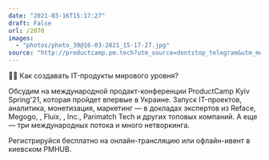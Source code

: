 ```yaml
---
date: "2021-03-16T15:17:27"
draft: False
url: /2070
images:
  - "photos/photo_39@16-03-2021_15-17-27.jpg"
source: "http://productcamp.pm.tech?utm_source=dontstop_telegram&utm_medium=productcamp&utm_campaign=pcblognot"
---
```


👨‍💻 Как создавать IT-продукты мирового уровня? 

Обсудим на международной продакт-конференции ProductCamp Kyiv Spring'21, которая пройдет впервые в Украине. Запуск IT-проектов, аналитика, монетизация, маркетинг — в докладах экспертов из Reface, Megogo, , Fluix, , Inc., Parimatch Tech и других топовых компаний. А еще — три международных потока и много нетворкинга. 

Регистрируйся бесплатно на онлайн-трансляцию или офлайн-ивент в киевском PMHUB.
